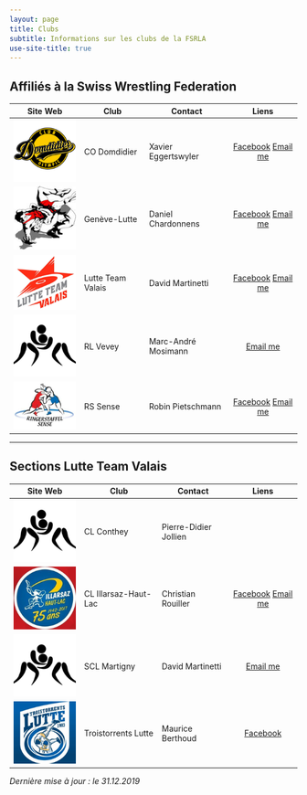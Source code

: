 ```yaml
---
layout: page
title: Clubs
subtitle: Informations sur les clubs de la FSRLA
use-site-title: true
---
```


## Affiliés à la Swiss Wrestling Federation

| Site Web | Club | Contact | Liens |
|-|-|-|:-:|
<a href="http://www.lutte-domdidier.ch/" target="_blank">![logo](/img/clubs/cod.png)</a> | CO Domdidier | Xavier Eggertswyler | <a href="https://www.facebook.com/club.olympic.domdidier/" title="Facebook" target="_blank"><span class="fa-stack fa-lg" aria-hidden="true"><i class="fa fa-circle fa-stack-2x"></i><i class="fa fa-facebook fa-stack-1x fa-inverse"></i></span><span class="sr-only">Facebook</span></a> <a href="mailto:xegger@hotmail.com" title="Email me"><span class="fa-stack fa-lg" aria-hidden="true"><i class="fa fa-circle fa-stack-2x"></i><i class="fa fa-envelope fa-stack-1x fa-inverse"></i></span><span class="sr-only">Email me</span></a>
<a href="http://www.geneve-lutte.ch/" target="_blank">![logo](/img/clubs/geneve.png)</a> | Genève-Lutte | Daniel Chardonnens | <a href="https://www.facebook.com/Gen%C3%A8ve-Lutte-Junior-788703041222907/" title="Facebook" target="_blank"><span class="fa-stack fa-lg" aria-hidden="true"><i class="fa fa-circle fa-stack-2x"></i><i class="fa fa-facebook fa-stack-1x fa-inverse"></i></span><span class="sr-only">Facebook</span></a> <a href="mailto:chardon@infomaniak.ch" title="Email me"><span class="fa-stack fa-lg" aria-hidden="true"><i class="fa fa-circle fa-stack-2x"></i><i class="fa fa-envelope fa-stack-1x fa-inverse"></i></span><span class="sr-only">Email me</span></a>
<a href="http://lutteteamvalais.ch/" target="_blank">![logo](/img/clubs/valais.png)</a> | Lutte Team Valais | David Martinetti | <a href="https://www.facebook.com/lutteteamvalais/" title="Facebook" target="_blank"><span class="fa-stack fa-lg" aria-hidden="true"><i class="fa fa-circle fa-stack-2x"></i><i class="fa fa-facebook fa-stack-1x fa-inverse"></i></span><span class="sr-only">Facebook</span></a> <a href="mailto:david@martinettisa.ch" title="Email me"><span class="fa-stack fa-lg" aria-hidden="true"><i class="fa fa-circle fa-stack-2x"></i><i class="fa fa-envelope fa-stack-1x fa-inverse"></i></span><span class="sr-only">Email me</span></a>
![logo](/img/avatar.png) | RL Vevey | Marc-André Mosimann | <a href="mailto:mosimannfa@bluewin.ch" title="Email me"><span class="fa-stack fa-lg" aria-hidden="true"><i class="fa fa-circle fa-stack-2x"></i><i class="fa fa-envelope fa-stack-1x fa-inverse"></i></span><span class="sr-only">Email me</span></a>
<a href="https://www.rssense.ch/" target="_blank">![logo](/img/clubs/sense.png)</a> | RS Sense | Robin Pietschmann | <a href="https://www.facebook.com/Ringerstaffel-Sense-255733257793754/" title="Facebook" target="_blank"><span class="fa-stack fa-lg" aria-hidden="true"><i class="fa fa-circle fa-stack-2x"></i><i class="fa fa-facebook fa-stack-1x fa-inverse"></i></span><span class="sr-only">Facebook</span></a> <a href="mailto:praesident@rssense.ch" title="Email me"><span class="fa-stack fa-lg" aria-hidden="true"><i class="fa fa-circle fa-stack-2x"></i><i class="fa fa-envelope fa-stack-1x fa-inverse"></i></span><span class="sr-only">Email me</span></a>

* * *

## Sections Lutte Team Valais

| Site Web | Club | Contact | Liens |
|-|-|-|:-:|
![logo](/img/avatar.png) | CL Conthey | Pierre-Didier Jollien | 
<a href="https://illarsaz-lutte.ch/" target="_blank">![logo](/img/clubs/illarsaz.png)</a> | CL Illarsaz-Haut-Lac | Christian Rouiller | <a href="https://www.facebook.com/IllarsazLutte/" title="Facebook" target="_blank"><span class="fa-stack fa-lg" aria-hidden="true"><i class="fa fa-circle fa-stack-2x"></i><i class="fa fa-facebook fa-stack-1x fa-inverse"></i></span><span class="sr-only">Facebook</span></a> <a href="mailto:illarsaz.lutte@gmail.com" title="Email me"><span class="fa-stack fa-lg" aria-hidden="true"><i class="fa fa-circle fa-stack-2x"></i><i class="fa fa-envelope fa-stack-1x fa-inverse"></i></span><span class="sr-only">Email me</span></a>
![logo](/img/avatar.png) | SCL Martigny | David Martinetti | <a href="mailto:david@martinettisa.ch" title="Email me"><span class="fa-stack fa-lg" aria-hidden="true"><i class="fa fa-circle fa-stack-2x"></i><i class="fa fa-envelope fa-stack-1x fa-inverse"></i></span><span class="sr-only">Email me</span></a>
![logo](/img/clubs/troistorrents.png) | Troistorrents Lutte | Maurice Berthoud | <a href="https://www.facebook.com/TroistorrentsLutte/" title="Facebook" target="_blank"><span class="fa-stack fa-lg" aria-hidden="true"><i class="fa fa-circle fa-stack-2x"></i><i class="fa fa-facebook fa-stack-1x fa-inverse"></i></span><span class="sr-only">Facebook</span></a>

_Dernière mise à jour : le 31.12.2019_
